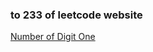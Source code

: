 ### to 233 of leetcode website

[Number of Digit One](https://leetcode-cn.com/problems/number-of-digit-one/)